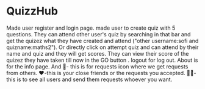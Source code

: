 # QuizzHub
Made user register and login page.
made user to create quiz with 5 questions.
They can attend other user's quiz by searching in that bar and get the quizez what they have created and attend ("other username:sofi and quizname:maths2").
Or directly click on attempt quiz and can attend by their name and quiz and they will get scores.
They can view their score of the quizez they have taken till now in the GO button .
logout for log out.
About is for the info page.
And 💌- this is for requests icon where we get requests from others.
❤-this is your close friends or the requests you accepted.
👨‍💻-this is to see all users and send them requests whoever you want.
